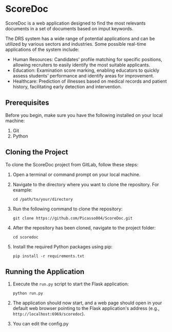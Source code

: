 # ScoreDoc

ScoreDoc is a web application designed to find the most relevants documents in a set of documents based on imput keywords.

The DRS system has a wide range of potential applications and can be utilized by various sectors and industries. Some possible real-time applications of the system include:
- Human Resources: Candidates' profile matching for specific positions, allowing recruiters to easily identify the most suitable applicants.
- Education: Examination score marking, enabling educators to quickly assess students' performance and identify areas for improvement.
- Healthcare: Prediction of illnesses based on medical records and patient history, facilitating early detection and intervention.


## Prerequisites

Before you begin, make sure you have the following installed on your local machine:

1. Git
2. Python

## Cloning the Project

To clone the ScoreDoc project from GitLab, follow these steps:

1. Open a terminal or command prompt on your local machine.

2. Navigate to the directory where you want to clone the repository. For example:

   ```
   cd /path/to/your/directory
   ```

3. Run the following command to clone the repository:

   ```
   git clone https://github.com/Picasso004/ScoreDoc.git
   ```

4. After the repository has been cloned, navigate to the project folder:

   ```
   cd scoredoc
   ```

5. Install the required Python packages using pip:

   ```
   pip install -r requirements.txt
   ```

## Running the Application

1. Execute the `run.py` script to start the Flask application:

   ```
   python run.py
   ```

2. The application should now start, and a web page should open in your default web browser pointing to the Flask application's address (e.g., `http://localhost:6969/scoredoc`).

3. You can edit the config.py

